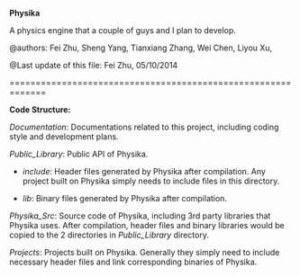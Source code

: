 **Physika**

A physics engine that a couple of guys and I plan to develop.

@authors:
Fei Zhu, 
Sheng Yang, 
Tianxiang Zhang,
Wei Chen,
Liyou Xu,

@Last update of this file:
Fei Zhu, 05/10/2014

=============================================================

**Code Structure:**

*Documentation*: Documentations related to this project, including coding style and development plans.

*Public_Library*: Public API of Physika.

- *include*: Header files generated by Physika after compilation. Any project built on Physika simply needs to include files in this directory.
	
- *lib*: Binary files generated by Physika after compilation.
	
*Physika_Src*: Source code of Physika, including 3rd party libraries that Physika uses. After compilation, header files and binary libraries would be copied to the 2 directories in *Public_Library* directory.

*Projects*: Projects built on Physika. Generally they simply need to include necessary header files and link corresponding binaries of Physika.
